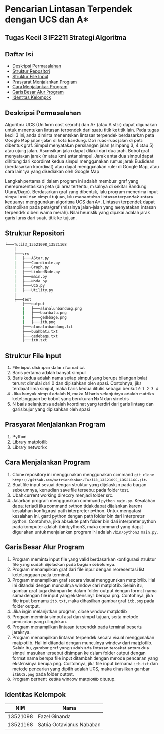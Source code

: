 # Pencarian Lintasan Terpendek dengan UCS dan A*
## Tugas Kecil 3 IF2211 Strategi Algoritma

## Daftar Isi
* [Deskripsi Permasalahan](#deskripsi-permasalahan)
* [Struktur Repositori](#struktur-repositori)
* [Struktur File Input](#struktur-file-input)
* [Prasyarat Menjalankan Program](#prasyarat-menjalankan-program)
* [Cara Menjalankan Program](#cara-menjalankan-program)
* [Garis Besar Alur Program](#garis-besar-alur-program)
* [Identitas Kelompok](#identitas-kelompok)

## Deskripsi Permasalahan
Algoritma UCS (Uniform cost search) dan A* (atau A star) dapat digunakan untuk menentukan
lintasan terpendek dari suatu titik ke titik lain. Pada tugas kecil 3 ini, anda diminta menentukan
lintasan terpendek berdasarkan peta Google Map jalan-jalan di kota Bandung. Dari ruas-ruas jalan
di peta dibentuk graf. Simpul menyatakan persilangan jalan (simpang 3, 4 atau 5) atau ujung jalan.
Asumsikan jalan dapat dilalui dari dua arah. Bobot graf menyatakan jarak (m atau km) antar simpul.
Jarak antar dua simpul dapat dihitung dari koordinat kedua simpul menggunakan rumus jarak
Euclidean (berdasarkan koordinat) atau dapat menggunakan ruler di Google Map, atau cara
lainnya yang disediakan oleh Google Map

Langkah pertama di dalam program ini adalah membuat graf yang merepresentasikan peta (di area
tertentu, misalnya di sekitar Bandung Utara/Dago). Berdasarkan graf yang dibentuk, lalu program
menerima input simpul asal dan simpul tujuan, lalu menentukan lintasan terpendek antara
keduanya menggunakan algoritma UCS dan A*. Lintasan terpendek dapat ditampilkan pada
peta/graf (misalnya jalan-jalan yang menyatakan lintasan terpendek diberi warna merah). Nilai
heuristik yang dipakai adalah jarak garis lurus dari suatu titik ke tujuan.

## Struktur Repositori
```bash
└───Tucil3_13521098_13521168
    │ 
    ├───src
    |   ├───AStar.py
    |   ├───Coordinate.py
    |   ├───Graph.py
    |   ├───LinkedNode.py
    |   ├───main.py
    |   ├───Node.py
    |   ├───UCS.py
    |   ├───Utility.py
    │ 
    ├───test
        ├───output
        |   ├───alunalunbandung.png
        |   ├───buahbatu.png
        |   ├───gedebage.png
        |   ├───itb.png
        ├───alunalunbandung.txt
        ├───buahbatu.txt
        ├───gedebage.txt
        ├───itb.txt
```

## Struktur File Input
1. File input disimpan dalam format txt
2. Baris pertama adalah banyak simpul
3. Baris kedua adalah nama setiap simpul yang berupa bilangan bulat terurut dimulai dari 0 dan dipisahkan oleh spasi. Contohnya, jika terdapat lima simpul, maka baris kedua ditulis sebagai berikut `0 1 2 3 4` 
4. Jika banyak simpul adalah N, maka N baris selanjutnya adalah matriks ketetanggaan berbobot yang
berukuran NxN dan simetris
5. N baris selanjutnya adalah koordinat yang terdiri dari garis lintang dan garis bujur yang dipisahkan
oleh spasi

## Prasyarat Menjalankan Program
1. Python
2. Library matplotlib
3. Library networkx

## Cara Menjalankan Program
1. Clone repository ini menggunakan menggunakan command `git clone https://github.com/satrianababan/Tucil3_13521098_13521168.git`.
2. Buat file input sesuai dengan struktur yang dijelaskan pada bagian sebelumnya, kemudian save file tersebut pada folder test.
3. Ubah current working direcory menjadi folder src.
4. Jalankan program menggunakan command `python main.py`. Kesalahan dapat terjadi jika command python
tidak dapat dijalankan karena kesalahan konfigurasi path interpreter python. Untuk mengatasi kesalahan ini, ganti python dengan path folder bin dari interpreter python. Contohnya, jika absolute path folder bin dari interpreter python pada komputer adalah /bin/python3, maka command yang dapat digunakan untuk menjalankan program ini adalah `/bin/python3 main.py`.

## Garis Besar Alur Program
1. Program meminta input file yang valid berdasarkan konfigurasi struktur file yang sudah dijelaskan pada bagian sebelumya.
2. Program menampilkan graf dari file input dengan representasi list ketetanggaan pada terminal.
3. Program menampilkan graf secara visual menggunakan matplotlib. Hal ini ditandai dengan munculnya window dari matplotlib. Selain itu, gambar graf juga disimpan ke dalam folder output dengan format nama sama dengan file input yang ekstensinya berupa png. Contohnya, jika file input bernama `itb.txt`, maka dihasilkan gambar graf `itb.png` pada folder output.
4. Jika ingin melanjutkan program, close window matplotlib
5. Program meminta simpul asal dan simpul tujuan, serta metode pencarian yang diinginkan.
6. Program menampilkan lintasan terpendek pada terminal beserta jaraknya. 
7. Program menampilkan lintasan terpendek secara visual menggunakan matplotlib. Hal ini ditandai dengan munculnya window dari matplotlib. Selain itu, gambar graf yang sudah ada lintasan terdekat antara dua simpul masukan tersebut disimpan ke dalam folder output dengan format nama berupa file input ditambah dengan metode pencarian yang ekstensinya berupa png. Contohnya, jika file input bernama `itb.txt` dan metode pencarian yang dipilih adalah UCS, maka dihasilkan gambar `itbUCS.png` pada folder output.
8. Program berhenti ketika window matplotlib ditutup.

## Identitas Kelompok
| NIM  | Nama |
| ------------- | ------------- |
| 13521098 | Fazel Ginanda |
| 13521168  | Satria Octavianus Nababan  |
